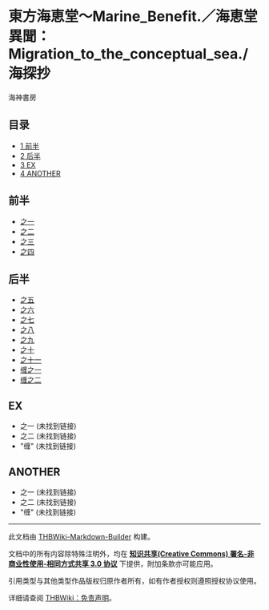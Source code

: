 # 東方海恵堂～Marine_Benefit.／海恵堂異聞：Migration_to_the_conceptual_sea./海探抄

<!-- source html: G:\repos\THBWiki-Markdown-Builder\THBWikiMarkdown\Temp\main\7\75\ns0%3A%E6%9D%B1%E6%96%B9%E6%B5%B7%E6%81%B5%E5%A0%82%EF%BD%9EMarine_Benefit%2E%EF%BC%8F%E6%B5%B7%E6%81%B5%E5%A0%82%E7%95%B0%E8%81%9E%EF%BC%9AMigration_to_the_conceptual_sea%2E%2F%E6%B5%B7%E6%8E%A2%E6%8A%84.html -->

海神書房


## 目录

- [1 前半](#前半)
- [2 后半](#后半)
- [3 EX](#EX)
- [4 ANOTHER](#ANOTHER)





## 前半
- [之一](./東方海恵堂～Marine_Benefit.／海恵堂異聞：Migration_to_the_conceptual_sea.-海探抄-之一.md)
- [之二](./東方海恵堂～Marine_Benefit.／海恵堂異聞：Migration_to_the_conceptual_sea.-海探抄-之二.md)
- [之三](./東方海恵堂～Marine_Benefit.／海恵堂異聞：Migration_to_the_conceptual_sea.-海探抄-之三.md)
- [之四](./東方海恵堂～Marine_Benefit.／海恵堂異聞：Migration_to_the_conceptual_sea.-海探抄-之四.md)


## 后半
- [之五](./東方海恵堂～Marine_Benefit.／海恵堂異聞：Migration_to_the_conceptual_sea.-海探抄-之五.md)
- [之六](./東方海恵堂～Marine_Benefit.／海恵堂異聞：Migration_to_the_conceptual_sea.-海探抄-之六.md)
- [之七](./東方海恵堂～Marine_Benefit.／海恵堂異聞：Migration_to_the_conceptual_sea.-海探抄-之七.md)
- [之八](./東方海恵堂～Marine_Benefit.／海恵堂異聞：Migration_to_the_conceptual_sea.-海探抄-之八.md)
- [之九](./東方海恵堂～Marine_Benefit.／海恵堂異聞：Migration_to_the_conceptual_sea.-海探抄-之九.md)
- [之十](./東方海恵堂～Marine_Benefit.／海恵堂異聞：Migration_to_the_conceptual_sea.-海探抄-之十.md)
- [之十一](./東方海恵堂～Marine_Benefit.／海恵堂異聞：Migration_to_the_conceptual_sea.-海探抄-之十一.md)
- [缠之一](./東方海恵堂～Marine_Benefit.／海恵堂異聞：Migration_to_the_conceptual_sea.-海探抄-缠之一.md)
- [缠之二](./東方海恵堂～Marine_Benefit.／海恵堂異聞：Migration_to_the_conceptual_sea.-海探抄-缠之二.md)


## EX
- 之一 (未找到链接)
- 之二 (未找到链接)
- "缠" (未找到链接)


## ANOTHER
- 之一 (未找到链接)
- 之二 (未找到链接)
- "缠" (未找到链接)





---

此文档由 [THBWiki-Markdown-Builder](https://github.com/Delsin-Yu/THBWiki-Markdown-Builder) 构建。

文档中的所有内容除特殊注明外，均在 [**知识共享(Creative Commons) 署名-非商业性使用-相同方式共享 3.0 协议**](https://creativecommons.org/licenses/by-sa/3.0/deed.zh-hans) 下提供，附加条款亦可能应用。

引用类型与其他类型作品版权归原作者所有，如有作者授权则遵照授权协议使用。

详细请查阅 [THBWiki：免责声明](https://thbwiki.cc/THBWiki:%E5%85%8D%E8%B4%A3%E5%A3%B0%E6%98%8E)。

